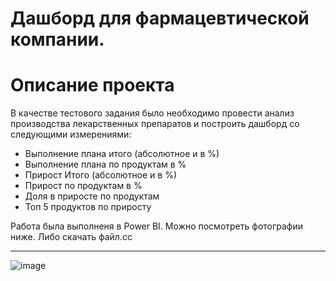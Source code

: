 # Дашборд для фармацевтической компании.
# Описание проекта
В качестве тестового задания было необходимо провести анализ производства лекарственных препаратов и построить дашборд со следующими измерениями:
- Выполнение плана итого (абсолютное и в %)
- Выполнение плана по продуктам в %
- Прирост Итого (абсолютное и в %)
- Прирост по продуктам в %
- Доля в приросте по продуктам
- Топ 5 продуктов по приросту

Работа была выполненя в Power BI. Можно посмотреть фотографии ниже. Либо скачать файл.сс

------------------------------------------------------------------------------------------------------
![image](https://github.com/AlexKislin/Portfolio/assets/117819810/b9f20714-375c-4882-ba1f-dc4dbb437220)
